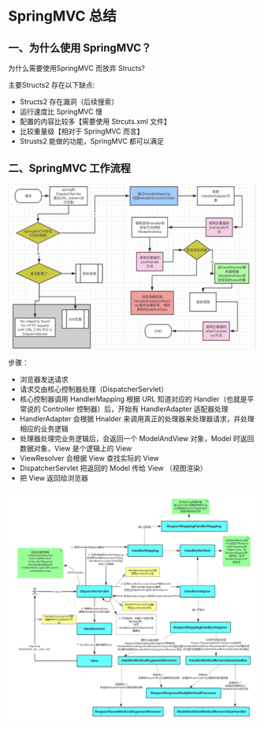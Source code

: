 # SpringMVC 总结

## 一、为什么使用 SpringMVC？

为什么需要使用SpringMVC 而放弃 Structs?

主要Structs2 存在以下缺点:

* Structs2 存在漏洞（后续搜索）
* 运行速度比 SpringMVC 慢
* 配置的内容比较多【需要使用 Strcuts.xml 文件】
* 比较重量级【相对于 SpringMVC 而言】
* Strusts2 能做的功能，SpringMVC 都可以满足

## 二、SpringMVC 工作流程

![](./image/SpringMVC/invokeStep.png)

步骤：

* 浏览器发送请求
* 请求交由核心控制器处理（DispatcherServlet）
* 核心控制器调用 HandlerMapping 根据 URL 知道对应的 Handler（也就是平常说的 Controller 控制器）后，开始有 HandlerAdapter 适配器处理
* HandlerAdapter 会根据 Hnalder 来调用真正的处理器来处理器请求，并处理相应的业务逻辑
* 处理器处理完业务逻辑后，会返回一个 ModelAndView 对象，Model 时返回数据对象，View 是个逻辑上的 View
* ViewResolver 会根据 View 查找实际的 View
* DispatcherServlet 把返回的 Model 传给 View （视图渲染）
* 把 View 返回给浏览器

![](./image/SpringMVC/SpringMVC请求链路图.png)

